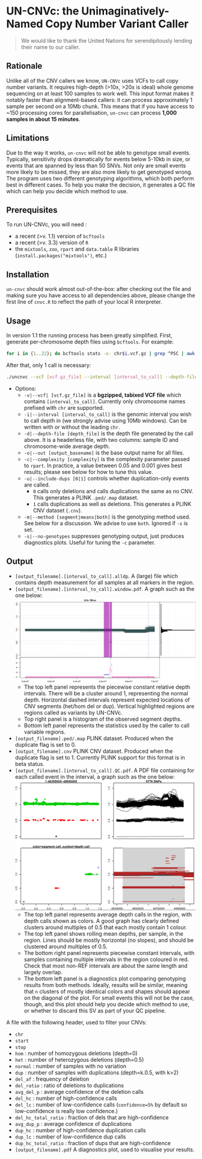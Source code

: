 # UN-CNVc: the Unimaginatively-Named Copy Number Variant Caller

> We would like to thank the United Nations for serendipitously lending their name to our caller.

## Rationale
Unlike all of the CNV callers we know, `UN-CNVc` uses VCFs to call copy number variants. It requires high-depth (>10x, >20x is ideal) whole genome sequencing on at least 100 samples to work well. This input format makes it notably faster than alignment-based callers: it can process approximately 1 sample per second on a 10Mb chunk. This means that if you have access to ~150 processing cores for parallelisation, `un-cnvc` can process **1,000 samples in about 15 minutes**.

## Limitations
Due to the way it works, `un-cnvc` will not be able to genotype small events. Typically, sensitivity drops dramatically for events below 5-10kb in size, or events that are spanned by less than 50 SNVs.
Not only are small events more likely to be missed, they are also more likely to get genotyped wrong. The program uses two different genotyping algorithms, which both perform best in different cases. To help you make the decision, it generates a QC file which can help you decide which method to use. 

## Prerequisites
To run UN-CNVc, you will need :
* a recent (>v. 1.1) version of `bcftools`
* a recent (>v. 3.3) version of `R`
* the `mixtools`, `zoo`, `rpart` and `data.table` R libraries (`install.packages("mixtools")`, etc.)

## Installation
`un-cnvc` should work almost out-of-the-box: after checking out the file and making sure you have access to all dependencies above, please change the first line of `cnvc.R` to reflect the path of your local R interpreter.

## Usage

In version 1.1 the running process has been greatly simplified. First, generate per-chromosome depth files using `bcftools`. For example:

```bash
for i in {1..22}; do bcftools stats -s- chr$i.vcf.gz | grep ^PSC | awk '{print $3, $10}' > chr$i.avgdepth; done
```

After that, only 1 call is necessary:

```bash
./uncnvc --vcf [vcf.gz_file] --interval [interval_to_call] --depth-file [depth_file] --out [output_basename] --cp [complexity] --include-dups [include_dups] --method [method] [--no-genotypes]
```
* Options:
   * `-v|--vcf| [vcf.gz_file]` is a **bgzipped, tabixed VCF file** which contains `[interval_to_call]`. Currently only chromosome names prefixed with `chr` are supported.
   * `-i|--interval [interval_to_call]` is the genomic interval you wish to call depth in (we strongly advise using 10Mb windows). Can be written with or without the leading `chr`.
   * `-d|--depth-file [depth_file]` is the depth file generated by the call above. It is a headerless file, with two columns: sample ID and chromosome-wide average depth.
   * `-o|--out [output_basename]` is the base output name for all files.
   * `-c|--complexity [complexity]` is the complexity parameter passed to `rpart`. In practice, a value between 0.05 and 0.001 gives best results; please see below for how to tune this value.
   * `-u|--include-dups [0|1]` controls whether duplication-only events are called.
      * `0` calls only deletions and calls duplications the same as no CNV. This generates a PLINK `.ped/.map` dataset.
      * `1` calls duplications as well as deletions. This generates a PLINK CNV dataset (`.cnv`).
   * `-m|--method [segment|means|both]` is the genotyping method used. See below for a discussion. We advise to use `both`. Ignored if `-s` is set.
   * `-s|--no-genotypes` suppresses genotyping output, just produces diagnostics plots. Useful for tuning the `-c` parameter.

## Output
* `[output_filename].[interval_to_call].alldp`. A (large) file which contains depth measurement for all samples at all markers in the region.
* `[output_filename].[interval_to_call].window.pdf`. A graph such as the one below:
![example.png](example.png)
   * The top left panel represents the piecewise constant relative depth intervals. There will be a cluster around 1, representing the normal depth. Horizontal dashed intervals represent expected locations of CNV segments (het/hom del or dup). Vertical highlighted regions are regions called as variants by UN-CNVc.
   * Top right panel is a histogram of the observed segment depths.
   * Bottom left panel represents the statistics used by the caller to call variable regions.
* `[output_filename].ped/.map` PLINK dataset. Produced when the duplicate flag is set to 0.
* `[output_filename].cnv` PLINK CNV dataset. Produced when the duplicate flag is set to 1. Currently PLINK support for this format is in beta status.
* `[output_filename].[interval_to_call].QC.pdf`. A PDF file containing for each called event in the interval, a graph such as the one below:
![example_QC.png](example_QC.png)
   * The top left panel represents average depth calls in the region, with depth calls shown as colors. A good graph has clearly defined clusters around multiples of 0.5 that each mostly contain 1 colour.
   * The top left panel shows rolling mean depths, per sample, in the region. Lines should be mostly horizontal (no slopes), and should be clustered around multiples of 0.5.
   * The bottom right panel represents piecewise constant intervals, with samples containing multiple intervals in the region coloured in red. Check that most non-REF intervals are about the same length and largely overlap.
   * The bottom left panel is a diagnostics plot comparing genotyping results from both methods. Ideally, results will be similar, meaning that `n` clusters of mostly identical colors and shapes should appear on the diagonal of the plot. For small events this will not be the case, though, and this plot should help you decide which method to use, or whether to discard this SV as part of your QC pipeline.

A file with the following header, used to filter your CNVs:
   * `chr` 
   * `start`
   * `stop`
   * `hom` : number of homozygous deletions (depth=0)
   * `het` : number of heterozygous deletions (depth=0.5)
   * `normal` : number of samples with no variation
   * `dup` : number of samples with duplications (depth=k.0.5, with k>2)
   * `del_af` : frequency of deletion
   * `del_ratio` : ratio of deletions to duplications
   * `avg_del_p` : average confidence of the deletion calls
   * `del_hc` : number of high-confidence calls
   * `del_lc` : number of low-confidence calls (`confidence=5%` by default so low-confidence is really low confidence.)
   * `del_hc_total_ratio` : fraction of dels that are high-confidence 
   * `avg_dup_p` : average confidence of duplications
   * `dup_hc` : number of high-confidence duplication calls
   * `dup_lc`  : number of low-confidence dup calls
   * `dup_hc_total_ratio` : fraction of dups that are high-confidence
* `[output_filename].pdf` A diagnostics plot, used to visualise your results.


